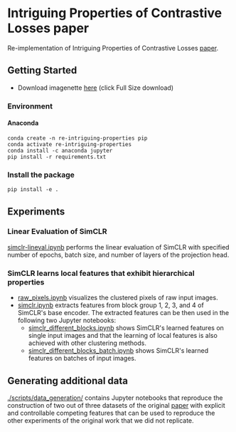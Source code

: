 # Intriguing Properties of Contrastive Losses paper
Re-implementation of Intriguing Properties of Contrastive Losses [paper](https://proceedings.neurips.cc/paper/2021/hash/628f16b29939d1b060af49f66ae0f7f8-Abstract.html).

## Getting Started
- Download imagenette [here](https://github.com/fastai/imagenette) (click Full Size download) 

### Environment

#### Anaconda

```
conda create -n re-intriguing-properties pip
conda activate re-intriguing-properties
conda install -c anaconda jupyter
pip install -r requirements.txt
```

### Install the package

```
pip install -e .
```

## Experiments
### Linear Evaluation of SimCLR
[simclr-lineval.ipynb](https://github.com/mona251/Intriguing-Properties-of-Contrastive-Losses/blob/main/simclr-lineval.ipynb) performs the linear evaluation of SimCLR with specified number of epochs, batch size, and number of layers of the projection head. 

### SimCLR learns local features that exhibit hierarchical properties
- [raw_pixels.ipynb](https://github.com/mona251/Intriguing-Properties-of-Contrastive-Losses/blob/main/scripts/hierarchical_properties/raw_pixels.ipynb) visualizes the clustered pixels of raw input images.
- [simclr.ipynb](https://github.com/mona251/Intriguing-Properties-of-Contrastive-Losses/blob/main/simclr.ipynb) extracts features from block group 1, 2, 3, and 4 of SimCLR's base encoder. The extracted features can be then used in the following two Jupyter notebooks:
  - [simclr_different_blocks.ipynb](https://github.com/mona251/Intriguing-Properties-of-Contrastive-Losses/blob/main/scripts/hierarchical_properties/simclr_different_blocks.ipynb) shows SimCLR's learned features on single input images and that the learning of local features is also achieved with other clustering methods.
  - [simclr_different_blocks_batch.ipynb](https://github.com/mona251/Intriguing-Properties-of-Contrastive-Losses/blob/main/scripts/hierarchical_properties/simclr_different_blocks_batch.ipynb) shows SimCLR's learned features on batches of input images.

## Generating additional data
[./scripts/data_generation/](https://github.com/mona251/Intriguing-Properties-of-Contrastive-Losses/tree/main/scripts/data_generation) contains Jupyter notebooks that  reproduce the construction of two out of three datasets of the original [paper](https://proceedings.neurips.cc/paper/2021/hash/628f16b29939d1b060af49f66ae0f7f8-Abstract.html) with explicit and controllable competing features that can be used to reproduce the
other experiments of the original work that we did not replicate.

